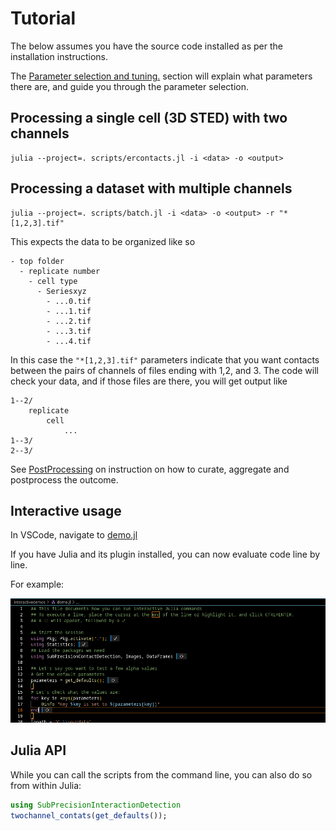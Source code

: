 # Tutorial
The below assumes you have the source code installed as per the installation instructions.

The [Parameter selection and tuning.](@ref) section will explain what parameters there are, and guide you through the parameter selection.

## Processing a single cell (3D STED) with two channels
```
julia --project=. scripts/ercontacts.jl -i <data> -o <output>
```

## Processing a dataset with multiple channels
```
julia --project=. scripts/batch.jl -i <data> -o <output> -r "*[1,2,3].tif"
```
This expects the data to be organized like so
```
- top folder
  - replicate number
    - cell type
      - Seriesxyz 
        - ...0.tif
        - ...1.tif
        - ...2.tif 
        - ...3.tif
        - ...4.tif
```
In this case the `"*[1,2,3].tif"` parameters indicate that you want contacts between the pairs of channels of files ending with 1,2, and 3. 
The code will check your data, and if those files are there, you will get output like

```
1--2/
    replicate 
        cell 
            ...
1--3/
2--3/
```

See [PostProcessing](https://bencardoen.github.io/SubPrecisionContactDetection.jl/dev/postprocessing/) on instruction on how to curate, aggregate and postprocess the outcome.


## Interactive usage
In VSCode, navigate to [demo.jl](https://github.com/bencardoen/SubPrecisionContactDetection.jl/blob/main/interactivedemos/demo.jl)

If you have Julia and its plugin installed, you can now evaluate code line by line.

For example:

![example](./assets/interactive.png)


## Julia API
While you can call the scripts from the command line, you can also do so from within Julia:

```julia
using SubPrecisionInteractionDetection
twochannel_contats(get_defaults());
```